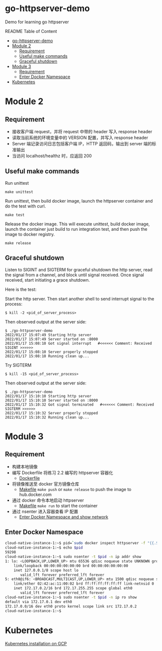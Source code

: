 # go-httpserver-demo
Demo for learning go httpserver

README Table of Content
- [go-httpserver-demo](#go-httpserver-demo)
- [Module 2](#module-2)
  - [Requirement](#requirement)
  - [Useful make commands](#useful-make-commands)
  - [Graceful shutdown](#graceful-shutdown)
- [Module 3](#module-3)
  - [Requirement](#requirement-1)
  - [Enter Docker Namespace](#enter-docker-namespace)
- [Kubernetes](#kubernetes)

# Module 2
## Requirement

- 接收客户端 request，并将 request 中带的 header 写入 response header
- 读取当前系统的环境变量中的 VERSION 配置，并写入 response header
- Server 端记录访问日志包括客户端 IP，HTTP 返回码，输出到 server 端的标准输出
- 当访问 localhost/healthz 时，应返回 200

## Useful make commands

Run unittest
```
make unittest
```

Run unittest, then build docker image, launch the httpserver container and do the
test with curl.
```
make test
```

Release the docker image. This will execute unittest, build docker image, launch 
the container just build to run integration test, and then push the image to docker
registry.
```
make release
```

## Graceful shutdown

Listen to SIGINT and SIGTERM for graceful shutdown the http server, read the 
signal from a channel, and block until signal received. Once signal received, 
start initiating a grace shutdown.

Here is the test:

Start the http server. Then start another shell to send interrupt signal to the process:
```
$ kill -2 <pid_of_server_process>
```

Then observed output at the server side:
```
$ ./go-httpserver-demo
2022/01/17 15:07:49 Starting http server
2022/01/17 15:07:49 Server started on :8000
2022/01/17 15:08:10 Got signal interrupt   #<<<<<< Comment: Received SIGINT >>>>>>
2022/01/17 15:08:10 Server properly stopped
2022/01/17 15:08:10 Running clean up...
```

Try SIGTERM
```
$ kill -15 <pid_of_server_process>
```

Then observed output at the server side:
```
$ ./go-httpserver-demo
2022/01/17 15:10:10 Starting http server
2022/01/17 15:10:10 Server started on :8000
2022/01/17 15:10:32 Got signal terminated   #<<<<<< Comment: Received SIGTERM >>>>>>
2022/01/17 15:10:32 Server properly stopped
2022/01/17 15:10:32 Running clean up...
```

# Module 3

## Requirement
- 构建本地镜像
- 编写 Dockerfile 将练习 2.2 编写的 httpserver 容器化
  - [Dockerfile](Dockerfile)
- 将镜像推送至 docker 官方镜像仓库
  - [Makefile](Makefile) `make push` or `make release` to push the image to hub.docker.com
- 通过 docker 命令本地启动 httpserver
  - [Makefile](Makefile) `make run` to start the container
- 通过 nsenter 进入容器查看 IP 配置
  - [Enter Docker Namespace and show network](#enter-docker-namespace)


## Enter Docker Namespace

```sh
cloud-native-instance-1:~$ pid=`sudo docker inspect httpserver -f "{{.State.Pid}}"`
cloud-native-instance-1:~$ echo $pid
59298
cloud-native-instance-1:~$ sudo nsenter -t $pid -n ip addr show
1: lo: <LOOPBACK,UP,LOWER_UP> mtu 65536 qdisc noqueue state UNKNOWN group default qlen 1000
    link/loopback 00:00:00:00:00:00 brd 00:00:00:00:00:00
    inet 127.0.0.1/8 scope host lo
       valid_lft forever preferred_lft forever
5: eth0@if6: <BROADCAST,MULTICAST,UP,LOWER_UP> mtu 1500 qdisc noqueue state UP group default
    link/ether 02:42:ac:11:00:02 brd ff:ff:ff:ff:ff:ff link-netnsid 0
    inet 172.17.0.2/16 brd 172.17.255.255 scope global eth0
       valid_lft forever preferred_lft forever
cloud-native-instance-1:~$ sudo nsenter -t $pid -n ip ro show
default via 172.17.0.1 dev eth0
172.17.0.0/16 dev eth0 proto kernel scope link src 172.17.0.2
cloud-native-instance-1:~$
```

# Kubernetes

[Kubernetes installation on GCP](k8s-install)